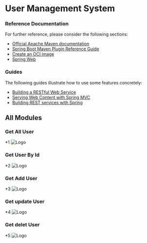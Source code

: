 # User Management System

### Reference Documentation
For further reference, please consider the following sections:

* [Official Apache Maven documentation](https://maven.apache.org/guides/index.html)
* [Spring Boot Maven Plugin Reference Guide](https://docs.spring.io/spring-boot/docs/3.0.2/maven-plugin/reference/html/)
* [Create an OCI image](https://docs.spring.io/spring-boot/docs/3.0.2/maven-plugin/reference/html/#build-image)
* [Spring Web](https://docs.spring.io/spring-boot/docs/3.0.2/reference/htmlsingle/#web)

### Guides
The following guides illustrate how to use some features concretely:

* [Building a RESTful Web Service](https://spring.io/guides/gs/rest-service/)
* [Serving Web Content with Spring MVC](https://spring.io/guides/gs/serving-web-content/)
* [Building REST services with Spring](https://spring.io/guides/tutorials/rest/)

## All Modules

### Get All User
*1 ![Logo](https://github.com/laljisingh/springBoot/blob/main/user_management_system/getAllUser.png)
### Get User By Id
*2 ![Logo](https://github.com/laljisingh/springBoot/blob/main/user_management_system/getUserById.png) 
### Get Add User
*3 ![Logo](https://github.com/laljisingh/springBoot/blob/main/user_management_system/addUser.png)
### Get update User
*4 ![Logo](https://github.com/laljisingh/springBoot/blob/main/user_management_system/updateUser.png)
### Get delet User
*5 ![Logo](https://github.com/laljisingh/springBoot/blob/main/user_management_system/deleteUser.png)

